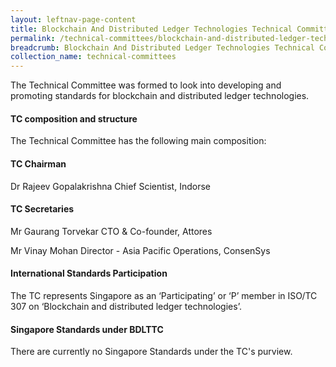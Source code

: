 ```yaml
---
layout: leftnav-page-content
title: Blockchain And Distributed Ledger Technologies Technical Committee
permalink: /technical-committees/blockchain-and-distributed-ledger-technologies-technical-committee/
breadcrumb: Blockchain And Distributed Ledger Technologies Technical Committee
collection_name: technical-committees
---
```


The Technical Committee was formed to look into developing and promoting standards for blockchain and distributed ledger technologies.

#### TC composition and structure
The Technical Committee has the following main composition:

#### TC Chairman

Dr Rajeev Gopalakrishna
Chief Scientist, Indorse

#### TC Secretaries

Mr Gaurang Torvekar
CTO & Co-founder, Attores

Mr Vinay Mohan
Director - Asia Pacific Operations, ConsenSys

#### International Standards Participation
The TC represents Singapore as an ‘Participating’ or ‘P’ member in ISO/TC 307 on ‘Blockchain and distributed ledger technologies’.

#### Singapore Standards under BDLTTC
There are currently no Singapore Standards under the TC's purview.
